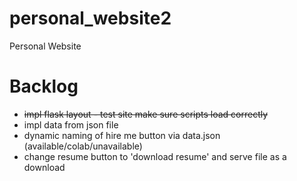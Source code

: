 # personal_website2
Personal Website

# Backlog
* ~~impl flask layout - test site make sure scripts load correctly~~
* impl data from json file
* dynamic naming of hire me button via data.json (available/colab/unavailable)
* change resume button to 'download resume' and serve file as a download
